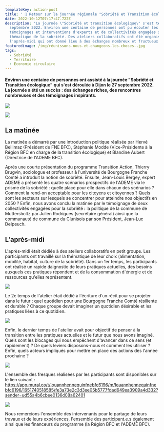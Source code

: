 ```yaml
---
templateKey: action-post
title: ' 📣 Retour sur la journée régionale "Sobriété et Transition écologique" ! '
date: 2022-10-12T07:17:47.722Z
description: "La journée \"Sobriété et transition écologique\" s'est tenue le 27
  septembre 2022. Environ une centaine de personnes ont pu écouter les
  témoignages et interventions d'experts et de collectivités engagées sur la
  thématique de la sobriété. Des ateliers collaboratifs ont été organisés
  l'après-midi qui ont donné lieu à des échanges nombreux et fructueux. "
featuredimage: /img/réunissons-nous-et-changeons-les-choses-.jpg
tags:
  - Sobriété
  - Territoire
  - Economie circulaire
---
```

#### **Environ une centaine de personnes ont assisté à la journée "Sobriété et Transition écologique" qui s'est déroulée à Dijon le 27 septembre 2022. La journée a été un succès : des échanges riches, des rencontres nombreuses et des témoignages inspirants.**

![](/img/27092.png?nf_resize=fit&w=400#img-left)

![](/img/270920221.png?nf_resize=fit&w=400#img-right)

## La matinée

La matinée a démarré par une introduction politique réalisée par Hervé Bellimaz (Président de FNE BFC), Stéphanie Modde (Vice-Présidente à la Région BFC en charge de la transition écologique) et Blandine Aubert (Directrice de l'ADEME BFC). 

Après une courte présentation du programme Transition Action, Thierry Brugvin, sociologue et professeur à l'université de Bourgogne Franche Comté a introduit la notion de sobriété. Ensuite, Jean-Louis Bergey, expert ADEME a présenté les quatre scénarios prospectifs de l'ADEME via le prisme de la sobriété : quelle place pour elle dans chacun des scénarios ? Comment la rend-on acceptable pour les citoyens et citoyennes ? Quels sont les secteurs sur lesquels se concentrer pour atteindre nos objectifs en 2050 ? Enfin, nous avons conclu la matinée par le témoignage de deux collectivités engagées pour la sobriété : la politique de la commune de Muttersholtz par Julien Rodrigues (secrétaire général) ainsi que la communauté de commune du Clunisois par son Président, Jean-Luc Delpeuch. 

## L'après-midi

L'après-midi était dédiée à des ateliers collaboratifs en petit groupe. Les participants ont travaillé sur la thématique de leur choix (alimentation, mobilité, habitat, culture de la sobriété). Dans un 1er temps, les participants ont réalisé un rapide daignostic de leurs pratiques actuelles, des besoins auxquels ces pratiques répondent et de la consommation d'énergie et de ressources qu'elles représentent.

![](/img/744858.png?nf_resize=fit&w=400#img-center)

Le 2e temps de l'atelier était dédié à l'écriture d'un récit pour se projeter dans le futur : quel quotidien pour une Bourgogne Franche Comté résiliente et durable ? Chaque groupe devait imaginer un quotidien désirable et les pratiques liées à ce quotidien. 

![](/img/14.png?nf_resize=fit&w=400#img-center)

Enfin, le dernier temps de l'atelier avait pour objectif de penser à la transition entre les pratiques actuelles et le futur que nous avons imaginé. Quels sont les blocages qui nous empêchent d'avancer dans ce sens (et rapidement) ? De quels leviers disposons-nous et comment les utiliser ? Enfin, quels acteurs impliqués pour mettre en place des actions dès l'année prochaine ? 

![](/img/270920225.png?nf_resize=fit&w=400#img-center)

L'ensemble des fresques réalisées par les participants sont disponibles sur le lien suivant : <https://app.mural.co/t/louannhennequinfnebfc6196/m/louannhennequinfnebfc6196/1651740518585/fe3a73e2c3d3ee05b5777fdad649ea3909a4d332?sender=ud55a4b6cbee0136d08a62401>

![](/img/270920228.png?nf_resize=fit&w=400#img-center)

Nous remercions l'ensemble des intervenants pour le partage de leurs travaux et de leurs expériences, l'ensemble des participant.e.s également ainsi que les financeurs du programme (la Région BFC et l'ADEME BFC).